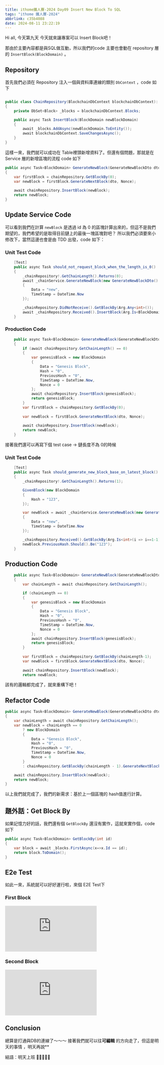 ```yaml
---
title: ithome鐵人賽-2024 Day09 Insert New Block To SQL
tags: "ithome 鐵人賽-2024"
abbrlink: c35b4088
date: 2024-08-11 23:22:19
---
```


Hi all, 今天第九天 今天就來讓專案可以 Insert Block吧！

<!--more-->
那由於主要內容都是與SQL做互動，所以我們的code 主要也會動在 repository 層的 `InsertBlock(BlockDomain)` 。

## Repository

首先我們必須在 Repository 注入一個與資料庫連線的類別 `DbContext` ，code 如下

```csharp

public class ChainRepository(BlockchainDbContext blockchainDbContext): IChainRepository
{
    private DbSet<Block> _blocks = blockchainDbContext.Blocks;

    public async Task InsertBlock(BlockDomain newBlockDomain)
    {
        await _blocks.AddAsync(newBlockDomain.ToEntity());
        await blockchainDbContext.SaveChangesAsync();
    }
}
```

這樣一來，我們就可以成功在 Table裡頭新增資料了。但還有個問題，那就是在 Service 層的新增區塊的流程 code 如下

```csharp
public async Task<BlockDomain> GenerateNewBlock(GenerateNewBlockDto dto)
{
    var firstBlock = chainRepository.GetBlockBy(0);
    var newBlock = firstBlock.GenerateNextBlock(dto, Nonce);
    
    await chainRepository.InsertBlock(newBlock);
    return newBlock;
}
```

## Update Service Code

可以看到我們在計算 `newBlock`  是透過 id 為 0 的區塊計算出來的，但這不是我們期望的，我們希望的是取得目前鏈上的最後一塊區塊對吧？
所以我們必須要來小修改下，當然這邊也會是由 TDD 出發，code 如下：

### Unit Test Code

```csharp
    [Test]
    public async Task should_not_request_block_when_the_length_is_0()
    {
        _chainRepository!.GetChainLength().Returns(0);
        await _chainService.GenerateNewBlock(new GenerateNewBlockDto()
        {
            Data = "new",
            TimeStamp = DateTime.Now
        });

        _chainRepository.DidNotReceive().GetBlockBy(Arg.Any<int>());
        await _chainRepository.Received().InsertBlock(Arg.Is<BlockDomain>(b => b.Data == "Genesis Block"));
    }

```

### Production Code

```csharp
    public async Task<BlockDomain> GenerateNewBlock(GenerateNewBlockDto dto)
    {
        if (await chainRepository.GetChainLength() == 0)
        {
            var genesisBlock = new BlockDomain
            {
                Data = "Genesis Block",
                Hash = "0",
                PreviousHash = "0",
                TimeStamp = DateTime.Now,
                Nonce = 0
            };
            await chainRepository.InsertBlock(genesisBlock);
            return genesisBlock;
        }
        var firstBlock = chainRepository.GetBlockBy(0);
        
        var newBlock = firstBlock.GenerateNextBlock(dto, Nonce);
        
        await chainRepository.InsertBlock(newBlock);
        return newBlock;
    }
```

接著我們還可以再寫下個 test case → 鏈長度不為 0的時候

### Unit Test Code

```csharp
    [Test]
    public async Task should_generate_new_block_base_on_latest_block()
    {
        _chainRepository!.GetChainLength().Returns(1);

        GivenBlock(new BlockDomain
        {
            Hash = "123",
        });

        var newBlock = await _chainService.GenerateNewBlock(new GenerateNewBlockDto()
        {
            Data = "new",
            TimeStamp = DateTime.Now
        });

        _chainRepository.Received().GetBlockBy(Arg.Is<int>(i => i==1-1));
        newBlock.PreviousHash.Should().Be("123");
    }

```

## Production Code

```csharp
    public async Task<BlockDomain> GenerateNewBlock(GenerateNewBlockDto dto)
    {
        var chainLength = await chainRepository.GetChainLength();

        if (chainLength == 0)
        {
            var genesisBlock = new BlockDomain
            {
                Data = "Genesis Block",
                Hash = "0",
                PreviousHash = "0",
                TimeStamp = DateTime.Now,
                Nonce = 0
            };
            await chainRepository.InsertBlock(genesisBlock);
            return genesisBlock;
        }
        
        var firstBlock = chainRepository.GetBlockBy(chainLength-1);
        var newBlock = firstBlock.GenerateNextBlock(dto, Nonce);
        
        await chainRepository.InsertBlock(newBlock);
        return newBlock;
```

該有的邏輯都完成了，就來重構下吧！

## Refactor Code

```csharp
public async Task<BlockDomain> GenerateNewBlock(GenerateNewBlockDto dto)
{
    var chainLength = await chainRepository.GetChainLength();
    var newBlock = chainLength == 0
        ? new BlockDomain
        {
            Data = "Genesis Block",
            Hash = "0",
            PreviousHash = "0",
            TimeStamp = DateTime.Now,
            Nonce = 0
        }
        : chainRepository.GetBlockBy(chainLength - 1).GenerateNextBlock(dto, Nonce);

    await chainRepository.InsertBlock(newBlock);
    return newBlock;
}
```

以上我們就完成了，我們的新需求：基於上一個區塊的 hash值進行計算。

## 題外話：Get Block By

如果記憶力好的話，我們還有個 `GetBlockBy` 還沒有實作，這就來實作個，code 如下

```csharp
public async Task<BlockDomain> GetBlockBy(int id)
{
    var block = await _blocks.FirstAsync(x=>x.Id == id);
    return block.ToDomain();
}
```

## E2e Test

如此一來，系統就可以好好運行啦，來個 E2E Test下

### First Block

![image.png](https://fv5-4.failiem.lv/thumb_show.php?i=u4yfg222hn&view&v=1&PHPSESSID=bae84d3f0f5d214bece104d1a114c1b2e86b8f4d)

### Second Block

![image.png](https://fv5-4.failiem.lv/thumb_show.php?i=aud6rqqypv&view&v=1&PHPSESSID=bae84d3f0f5d214bece104d1a114c1b2e86b8f4d)

## Conclusion

總算是打通與DB的連線了～～～ 接著我們就可以往**可編輯** 的方向走了，但這是明天的事情 ，明天再說**

結語：明天上班 🫠🫠🫠🫠🫠
